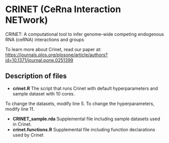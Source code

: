 # CRINET (CeRna Interaction NETwork)
CRINET: A computational tool to infer genome-wide competing endogenous RNA (ceRNA) interactions and groups

To learn more about Crinet, read our paper at: https://journals.plos.org/plosone/article/authors?id=10.1371/journal.pone.0251399

## Description of files
- **crinet.R**
The script that runs Crinet with default hyperparameters and sample dataset with 10 cores.

To change the datasets, modify line 5. To change the hyperparameters, modify line 11.

- **CRINET_sample.rda**
Supplemental file including sample datasets used in Crinet.
- **crinet.functions.R**
Supplemental file including function declarations used by Crinet

